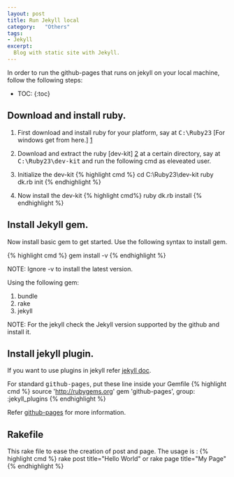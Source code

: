 ```yaml
---
layout: post
title: Run Jekyll local
category:	"Others"
tags:
- Jekyll
excerpt:
  Blog with static site with Jekyll.
---
```

In order to run the github-pages that runs on jekyll on your local machine, follow the following steps:

* TOC:
{:toc}

##  Download and install ruby.
1.  First download and install ruby for your platform, say at <kbd>C:\Ruby23</kbd>
[For windows get from here.] [1]

2.  Download and extract the ruby [dev-kit] [2] at a certain directory, say at <kbd>C:\Ruby23\dev-kit</kbd> and run the following cmd as eleveated user.

3.  Initialize the dev-kit
{% highlight cmd %}
cd C:\\Ruby23\\dev-kit
ruby dk.rb init
{% endhighlight %}

4. Now install the dev-kit
{% highlight cmd%}
ruby dk.rb install
{% endhighlight %}

##  Install Jekyll gem.
Now install basic gem to get started. Use the following syntax to install gem.

{% highlight cmd %}
gem install <gem-name> -v <version>
{% endhighlight %}

<div class="well note">
  NOTE: Ignore -v to install the latest version.
</div>

Using the following gem:
1.  bundle
2.  rake
3.  jekyll

<div class="well note">
  NOTE: For the jekyll check the Jekyll version supported by the github and install it.
</div>

## Install jekyll plugin.
If you want to use plugins in jekyll refer [jekyll doc][3].

For standard <kbd>github-pages</kbd>, put these line inside your Gemfile
{% highlight cmd %}
source 'http://rubygems.org'
gem 'github-pages', group: :jekyll_plugins
{% endhighlight %}

Refer [github-pages][4] for more information.

## Rakefile
This rake file to ease the creation of post and page. The usage is :
{% highlight cmd %}
rake post title="Hello World"
or
rake page title="My Page"
{% endhighlight %}

<pre
  class="language-ruby"
  data-jsonp="https://api.github.com/repos/ningthoujam-lokhendro/ningthoujam-lokhendro.github.io/contents/Rakefile">
</pre>

[1]:  http://rubyinstaller.org/downloads/
[2]:  http://rubyinstaller.org/downloads/
[3]:  http://jekyllrb.com/docs/plugins/
[4]:  https://pages.github.com/versions/
